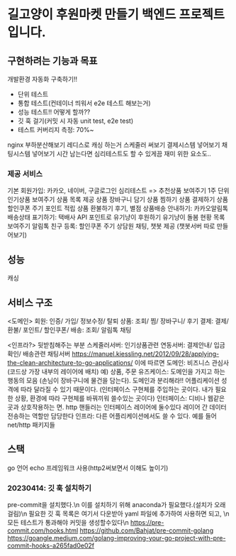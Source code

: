 # 길고양이 후원마켓 만들기 백엔드 프로젝트입니다.

## 구현하려는 기능과 목표

개발환경 자동화 구축하기!!

- 단위 테스트
- 통합 테스트(컨테이너 띄워서 e2e 테스트 해보는거)
- 성능 테스트!! 어떻게 할까??
- 깃 훅 걸기(커밋 시 자동 unit test, e2e test)
- 테스트 커버리지 측정: 70%~

nginx 부하분산해보기
레디스로 캐싱 하는거
스케줄러 써보기
결제시스템 넣어보기
채팅시스템 넣어보기
시간 남는다면 심리테스트도 할 수 있게끔 재미 위한 요소도..

### 제공 서비스

기본 회원가입: 카카오, 네이버, 구글로그인
심리테스트 => 추천상품 보여주기
1주 단위 인기상품 보여주기
상품 목록 제공
상품 장바구니 담기
상품 찜하기
상품 결제하기
상품 할인쿠폰 주기
포인트 적립
상품 환불하기
후기, 별점
상품배송 안내하기: 카카오알림톡
배송상태 표기하기: 택배사 API
포인트로 유기냥이 후원하기
유기냥이 돌봄 현황 목록 보여주기
알림톡 친구 등록: 할인쿠폰 주기
상담원 채팅, 챗봇 제공 (챗봇서버 따로 만들어보기)

## 성능

캐싱

## 서비스 구조

<도메인>
회원: 인증/ 가입/ 정보수정/ 탈퇴
상품: 조회/ 찜/ 장바구니/ 후기
결제: 결제/ 환불/ 포인트/ 할인쿠폰/
배송: 조회/ 알림톡
채팅

<인프라?>
뒷받침해주는 부분
스케줄러서버: 인기상품관련
연동서버: 결제안내/ 입금확인/ 배송관련
채팅서버
https://manuel.kiessling.net/2012/09/28/applying-the-clean-architecture-to-go-applications/
이에 따르면
도메인: 비즈니스 관심사(코드상 가장 내부의 레이어에 배치) 예) 상품, 주문
유즈케이스: 도메인을 가지고 하는 행동의 모음 (손님이 장바구니에 물건을 담는다). 도메인과 분리해라!!
어플리케이션 성격에 따라 달라질 수 있기 때문이다.
(인터페이스 구현체를 주입하는 곳이다. 내가 필요한 상황, 환경에 따라 구현체를 바꿔끼워 쓸수있는 곳이다)
인터페이스: 디비나 웹같은 곳과 상호작용하는 면. http 핸들러는 인터페이스 레이어에 둘수있다
레이어 간 데이터 전송하는 역할만 담당한다
인프라: 다른 어플리케이션에서도 쓸 수 있다. 예를 들어 net/http 패키지들

## 스택

go 언어
echo 프레임워크 사용(http2써보면서 이해도 높이기)

### 20230414: 깃 훅 설치하기

pre-commit을 설치했다.\n
이를 설치하기 위해 anaconda가 필요했다.(설치가 오래걸림)\n
필요한 깃 훅 목록은 여기서 다운받아 yaml 파일에 추가하여 사용하면 되고, \n
모든 테스트가 통과해야 커밋을 생성할수있다\n
https://pre-commit.com/hooks.html
https://github.com/Bahjat/pre-commit-golang
https://goangle.medium.com/golang-improving-your-go-project-with-pre-commit-hooks-a265fad0e02f
